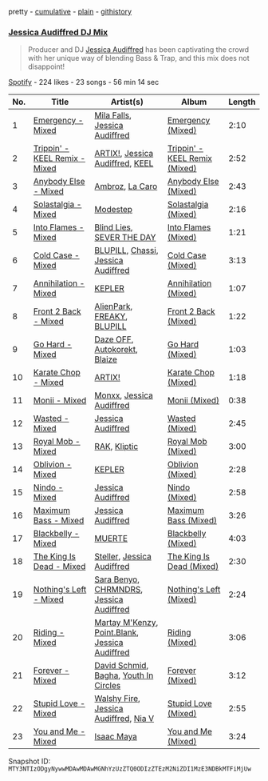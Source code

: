 pretty - [cumulative](/playlists/cumulative/37i9dQZF1DX43n2dEAWJhy.md) - [plain](/playlists/plain/37i9dQZF1DX43n2dEAWJhy) - [githistory](https://github.githistory.xyz/mackorone/spotify-playlist-archive/blob/main/playlists/plain/37i9dQZF1DX43n2dEAWJhy)

### [Jessica Audiffred DJ Mix](https://open.spotify.com/playlist/37i9dQZF1DX43n2dEAWJhy)

> Producer and DJ <a href="spotify:artist:4odLDriBk6oEZotzLPTSnD">Jessica Audiffred</a> has been captivating the crowd with her unique way of blending Bass & Trap, and this mix does not disappoint!

[Spotify](https://open.spotify.com/user/spotify) - 224 likes - 23 songs - 56 min 14 sec

| No. | Title | Artist(s) | Album | Length |
|---|---|---|---|---|
| 1 | [Emergency \- Mixed](https://open.spotify.com/track/7p8CU0WrOKLQBBCB0DYwl3) | [Mila Falls](https://open.spotify.com/artist/5m1yocXnIqkhC8dyQQd6Ve), [Jessica Audiffred](https://open.spotify.com/artist/4odLDriBk6oEZotzLPTSnD) | [Emergency \(Mixed\)](https://open.spotify.com/album/1e1eTGgVELZrYT1q8XEthH) | 2:10 |
| 2 | [Trippin' \- KEEL Remix \- Mixed](https://open.spotify.com/track/4ziS1MYywO58qoPbZgRyP3) | [ARTIX!](https://open.spotify.com/artist/2d7Oro82tVznMBYXDoGiHy), [Jessica Audiffred](https://open.spotify.com/artist/4odLDriBk6oEZotzLPTSnD), [KEEL](https://open.spotify.com/artist/01G5DkOdtzpimIyyznaSj3) | [Trippin' \- KEEL Remix \(Mixed\)](https://open.spotify.com/album/0g1vH7olmLs9WWtAlginI7) | 2:52 |
| 3 | [Anybody Else \- Mixed](https://open.spotify.com/track/2ZZ6V2M4D9WkKhvu5008Gc) | [Ambroz](https://open.spotify.com/artist/2u5mlZ1WBUEQOdxKTzPuLl), [La Caro](https://open.spotify.com/artist/5txLWnC7d2XWulYCLmzDEQ) | [Anybody Else \(Mixed\)](https://open.spotify.com/album/2Z5WUMDRSra41xz0n2rN72) | 2:43 |
| 4 | [Solastalgia \- Mixed](https://open.spotify.com/track/4s4zGFPhdcq83ogtPqFWWs) | [Modestep](https://open.spotify.com/artist/5zYJziKktyqWwmoAWXrShP) | [Solastalgia \(Mixed\)](https://open.spotify.com/album/6GiGObvPa67ECdqIcuBDUG) | 2:16 |
| 5 | [Into Flames \- Mixed](https://open.spotify.com/track/31UjZc282hoxQqdDEAKmbA) | [Blind Lies](https://open.spotify.com/artist/5yY10ioDVuggcXzNMIuyrl), [SEVER THE DAY](https://open.spotify.com/artist/1a0poZhgRnTvRWGwOLJqBb) | [Into Flames \(Mixed\)](https://open.spotify.com/album/2iTnzyJwG7tenzjY6DKY5o) | 1:21 |
| 6 | [Cold Case \- Mixed](https://open.spotify.com/track/36EUawlYhuMAFAe2lP4ivr) | [BLUPILL](https://open.spotify.com/artist/3ZJYnAKri70UCI388uqGac), [Chassi](https://open.spotify.com/artist/3uSdOouuT7NoUXdDSeJnky), [Jessica Audiffred](https://open.spotify.com/artist/4odLDriBk6oEZotzLPTSnD) | [Cold Case \(Mixed\)](https://open.spotify.com/album/7DMyLugJCky9Sopp3Dv3zF) | 3:13 |
| 7 | [Annihilation \- Mixed](https://open.spotify.com/track/5HxcI8vN4r516qmBj0ebU1) | [KEPLER](https://open.spotify.com/artist/0Uu0dF0OePrSoD0pGChP04) | [Annihilation \(Mixed\)](https://open.spotify.com/album/4ytTC71Ew0aeyc9EE4y7Vg) | 1:07 |
| 8 | [Front 2 Back \- Mixed](https://open.spotify.com/track/3PkMXMW3kOF0r7exAXQwCA) | [AlienPark](https://open.spotify.com/artist/7xtEdHtZ1CdyPAY4px5N3R), [FREAKY](https://open.spotify.com/artist/6sYyA68IIlFTfDlHzDFlGT), [BLUPILL](https://open.spotify.com/artist/3ZJYnAKri70UCI388uqGac) | [Front 2 Back \(Mixed\)](https://open.spotify.com/album/09UiSiriPjR4uMHN0dlk1B) | 1:22 |
| 9 | [Go Hard \- Mixed](https://open.spotify.com/track/4YdY764PCfdN4tDwglrVFR) | [Daze OFF](https://open.spotify.com/artist/54tnP9maEJ4i8AVHbwXjvq), [Autokorekt](https://open.spotify.com/artist/0qSe9ankWkiCVAS7zTd1fo), [Blaize](https://open.spotify.com/artist/3JWujTYoN6ZnxXg3dTWpno) | [Go Hard \(Mixed\)](https://open.spotify.com/album/5pO1nCVV4KgvYsBhjdZT9m) | 1:03 |
| 10 | [Karate Chop \- Mixed](https://open.spotify.com/track/79CrMfHtX2mWK9uO2ncMoA) | [ARTIX!](https://open.spotify.com/artist/2d7Oro82tVznMBYXDoGiHy) | [Karate Chop \(Mixed\)](https://open.spotify.com/album/3RBqWhThQSNzQjy473aqyz) | 1:18 |
| 11 | [Monii \- Mixed](https://open.spotify.com/track/4dVMNoTHPhjqlg3mkOvFkd) | [Monxx](https://open.spotify.com/artist/2FJC1Wce3SiCCbIoYwVWq0), [Jessica Audiffred](https://open.spotify.com/artist/4odLDriBk6oEZotzLPTSnD) | [Monii \(Mixed\)](https://open.spotify.com/album/7hRTZvXGHXO8WQulMvDQjd) | 0:38 |
| 12 | [Wasted \- Mixed](https://open.spotify.com/track/5ku2NTjGRsi9UBSLFk7KCW) | [Jessica Audiffred](https://open.spotify.com/artist/4odLDriBk6oEZotzLPTSnD) | [Wasted \(Mixed\)](https://open.spotify.com/album/1vrdipeTXPXOQibCI7DUEj) | 2:45 |
| 13 | [Royal Mob \- Mixed](https://open.spotify.com/track/2OdVKrNAk8tntdMaJCfBkD) | [RAK](https://open.spotify.com/artist/3sodMowegH4NBuzDamQ9xR), [Kliptic](https://open.spotify.com/artist/5y6O9vl8dOVvL0CCSGrrCc) | [Royal Mob \(Mixed\)](https://open.spotify.com/album/2qTRncw1nCGkUwdVpvsX5M) | 3:00 |
| 14 | [Oblivion \- Mixed](https://open.spotify.com/track/1LD2g8e3HP2At96dDpM3bp) | [KEPLER](https://open.spotify.com/artist/0Uu0dF0OePrSoD0pGChP04) | [Oblivion \(Mixed\)](https://open.spotify.com/album/7LeFEZniDzIRzMBe4w8nzc) | 2:28 |
| 15 | [Nindo \- Mixed](https://open.spotify.com/track/6wGnGPf2uoT2bgRaxEsBI4) | [Jessica Audiffred](https://open.spotify.com/artist/4odLDriBk6oEZotzLPTSnD) | [Nindo \(Mixed\)](https://open.spotify.com/album/4Rbx1R0XeGmpFUXYI1eSUf) | 2:58 |
| 16 | [Maximum Bass \- Mixed](https://open.spotify.com/track/0obVBVcjteuUfYbtYpCULp) | [Jessica Audiffred](https://open.spotify.com/artist/4odLDriBk6oEZotzLPTSnD) | [Maximum Bass \(Mixed\)](https://open.spotify.com/album/6LTttcVpWJDDNhG493BlSC) | 3:26 |
| 17 | [Blackbelly \- Mixed](https://open.spotify.com/track/1dstEtGMPl5DX5S0gXHqZS) | [MUERTE](https://open.spotify.com/artist/6TWscSE05GH5UvJpVq8y7y) | [Blackbelly \(Mixed\)](https://open.spotify.com/album/1iykukSeTOfThmvumG4Ecl) | 4:03 |
| 18 | [The King Is Dead \- Mixed](https://open.spotify.com/track/4vH5mVsSZc5otEjvs8fH4N) | [Steller](https://open.spotify.com/artist/7fNu9x4iV166BQmQQKOmXl), [Jessica Audiffred](https://open.spotify.com/artist/4odLDriBk6oEZotzLPTSnD) | [The King Is Dead \(Mixed\)](https://open.spotify.com/album/0MyHYlZBAewOxCzUPiT0QP) | 2:30 |
| 19 | [Nothing's Left \- Mixed](https://open.spotify.com/track/1JPUSU6qv760mFR9jXRxGp) | [Sara Benyo](https://open.spotify.com/artist/6jJS6oEAQ78VJ7RhG3KS4M), [CHRMNDRS](https://open.spotify.com/artist/697Lw6sG4wn7W0Ospz4lPe), [Jessica Audiffred](https://open.spotify.com/artist/4odLDriBk6oEZotzLPTSnD) | [Nothing's Left \(Mixed\)](https://open.spotify.com/album/5ElNMeHLrDr9oZSpEaUF9R) | 2:24 |
| 20 | [Riding \- Mixed](https://open.spotify.com/track/6mh4sSTjHoLWUUwGdfN66v) | [Martay M'Kenzy](https://open.spotify.com/artist/0LVK3Io8yAwy9KLL0lyIHb), [Point.Blank](https://open.spotify.com/artist/0kceiKJrP7AsW2rUPeAw3v), [Jessica Audiffred](https://open.spotify.com/artist/4odLDriBk6oEZotzLPTSnD) | [Riding \(Mixed\)](https://open.spotify.com/album/1vaE2uHBl2wp9PyXDb8qyL) | 3:06 |
| 21 | [Forever \- Mixed](https://open.spotify.com/track/2xY1yHi0JnKr0U6Ly2ve02) | [David Schmid](https://open.spotify.com/artist/24EErCSBTByoYNBhyH0zyr), [Bagha](https://open.spotify.com/artist/3NNinvt3V9x5qPOwQge1ON), [Youth In Circles](https://open.spotify.com/artist/35FbwufKDprqJfq8Qnk31b) | [Forever \(Mixed\)](https://open.spotify.com/album/747qD3J6U6pkRRBNfajH7Y) | 3:12 |
| 22 | [Stupid Love \- Mixed](https://open.spotify.com/track/3ha4pG9L1Q2HzX7mRzxvdk) | [Walshy Fire](https://open.spotify.com/artist/3yJLZoq3Ra2VmSW5teVgih), [Jessica Audiffred](https://open.spotify.com/artist/4odLDriBk6oEZotzLPTSnD), [Nia V](https://open.spotify.com/artist/1SfEO6H8Sp6ZZYUeZC3sJX) | [Stupid Love \(Mixed\)](https://open.spotify.com/album/2YqP4bmYmFUqwkfRLucA7o) | 2:55 |
| 23 | [You and Me \- Mixed](https://open.spotify.com/track/2JQ8ZxjKIkKHEIJbUtQy1T) | [Isaac Maya](https://open.spotify.com/artist/57nfWuv6BoRlsy8xLOxlO8) | [You and Me \(Mixed\)](https://open.spotify.com/album/2EdrVYft56TlCaSdJv1uBz) | 3:24 |

Snapshot ID: `MTY3NTIzODgyNywwMDAwMDAwMGNhYzUzZTQ0ODIzZTEzM2NiZDI1MzE3NDBkMTFiMjUw`
